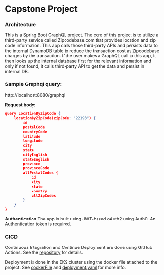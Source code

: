 # Capstone Project

### Architecture
This is a Spring Boot GraphQL project. The core of this project is to utilize a third-party service called Zipcodebase.com that provides location and zip code information.
This app calls those third-party APIs and persists data to the internal DynamoDB table to reduce the transaction cost as Zipcodebase charges by the transaction.
If the user makes a GraphQL call to this app, it then looks up the internal database first for the relevant information and only if not found, it calls third-party API to get the data and persist in internal DB.

### Sample Graphql query:
http://localhost:8080/graphql

**Request body:**

```json
query LocationByZipCode {
    locationByZipCode(zipCode: "22193") {
        id
        postalCode
        countryCode
        latitude
        longitude
        city
        state
        cityEnglish
        stateEnglish
        province
        provinceCode
        allPostalCodes {
            id
            city
            state
            country
            allZipCodes
        }
    }
}

```
**Authentication**
The app is built using JWT-based oAuth2 using Auth0. An Authentication token is required.

### CICD
Continuous Integration and Continue Deployment are done using GitHub Actions. See the [repository](https://github.com/safrrhmn/cloud-nd-capstone/blob/3baf865ab643a9583b4e575b04c586d65070212d/.github/workflows/docker-publish.yml) for details.

Deployment is done in the EKS cluster using the docker file attached to the project. See [dockerFile](https://github.com/safrrhmn/cloud-nd-capstone/blob/4169e042e260b62aeff10cf93035a1ffb7b931b8/Dockerfile) and [deployment.yaml](https://github.com/safrrhmn/cloud-nd-capstone/blob/4ffc50a4bef197ee81b5b2937a3bf0214d46694a/deployment.yaml) for more info.
